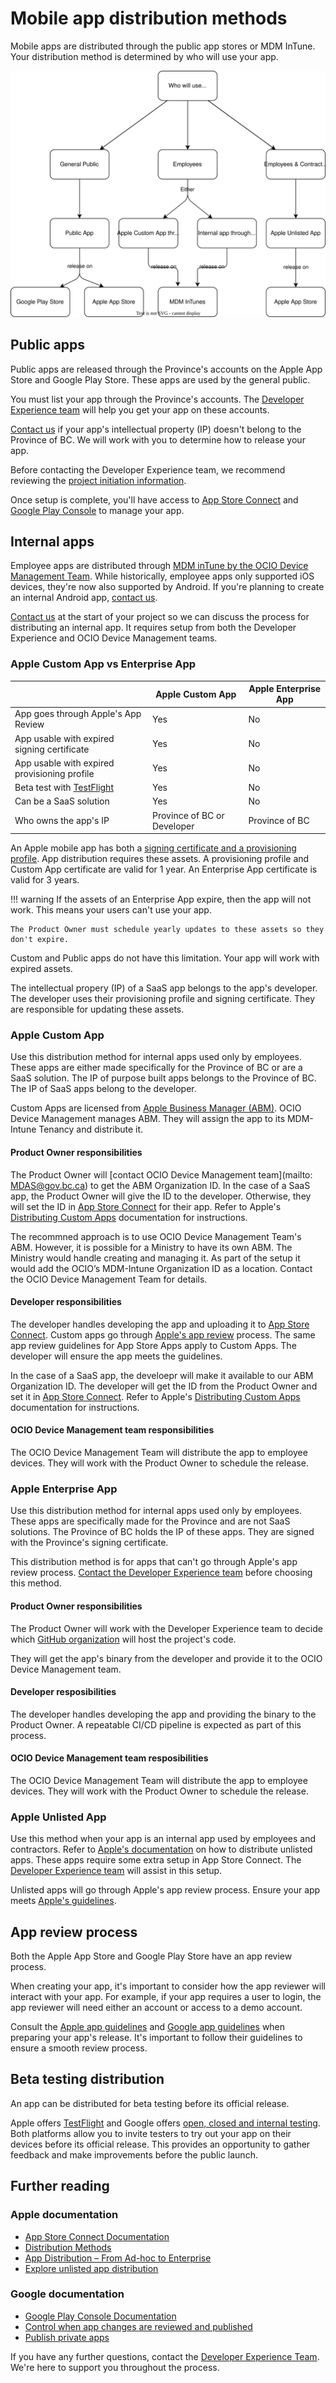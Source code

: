 # Mobile app distribution methods

Mobile apps are distributed through the public app stores or MDM InTune. Your distribution method is determined by who will use your app.

![Diagram of the various distribution methods. If the app is for the general public, it's distributed via the Apple App Store and Google Play Stores. If it's an app for Government employees, it's distributed via MDM inTunes. If it's an app for Employees and Contractors it is distributed as an unlisted app via the Apple App Store.](assets/distribution.drawio.svg)

## Public apps
Public apps are released through the Province's accounts on the Apple App Store and Google Play Store. These apps are used by the general public.

You must list your app through the Province's accounts. The [Developer Experience team](contact.md) will help you get your app on these accounts.

[Contact us](contact.md) if your app's intellectual property (IP) doesn't belong to the Province of BC. We will work with you to determine how to release your app.

Before contacting the Developer Experience team, we recommend reviewing the [project initiation information](getting_started.md).

Once setup is complete, you'll have access to [App Store Connect](https://appstoreconnect.apple.com) and [Google Play Console](https://play.google.com/console/about/) to manage your app.


## Internal apps
Employee apps are distributed through [MDM inTune by the OCIO Device Management Team](https://citz.sp.gov.bc.ca/sites/ES/DS/MDAS/Docs/SitePages/Home.aspx). While historically, employee apps only supported iOS devices, they're now also supported by Android. If you're planning to create an internal Android app, [contact us](contact.md). 

[Contact us](contact.md) at the start of your project so we can discuss the process for distributing an internal app. It requires setup from both the Developer Experience and OCIO Device Management teams.

### Apple Custom App vs Enterprise App

|    | Apple Custom  App | Apple Enterprise App |
| -- | --------------- | ---------- |
| App goes through Apple's App Review | Yes | No |
| App usable with expired signing certificate |  Yes |  No | 
| App usable with expired provisioning profile |  Yes |  No | 
| Beta test with [TestFlight](https://developer.apple.com/testflight/) | Yes | No |
| Can be a SaaS solution | Yes | No |
| Who owns the app's IP | Province of BC or Developer | Province of BC |

An Apple mobile app has both a [signing certificate and a provisioning profile](apple_app_signing.md). App distribution requires these assets. A provisioning profile and Custom App certificate are valid for 1 year. An Enterprise App certificate is valid for 3 years. 

!!! warning
    If the assets of an Enterprise App expire, then the app will not work. This means your users can't use your app. 
    
    The Product Owner must schedule yearly updates to these assets so they don't expire.

Custom and Public apps do not have this limitation. Your app will work with expired assets. 

The intellectual propery (IP) of a SaaS app belongs to the app's developer. The developer uses their provisioning profile and signing certificate. They are responsible for updating these assets.

### Apple Custom App 

Use this distribution method for internal apps used only by employees. These apps are either made specifically for the Province of BC or are a SaaS solution. The IP of purpose built apps belongs to the Province of BC. The IP of SaaS apps belong to the developer. 

Custom Apps are licensed from [Apple Business Manager (ABM)](https://support.apple.com/en-ca/guide/apple-business-manager/welcome/web). OCIO Device Management manages ABM. They will assign the app to its MDM-Intune Tenancy and distribute it.

#### Product Owner responsibilities

The Product Owner will [contact OCIO Device Management team](mailto: MDAS@gov.bc.ca) to get the ABM Organization ID. In the case of a SaaS app, the Product Owner will give the ID to the developer. Otherwise, they will set the ID in [App Store Connect](https://appstoreconnect.apple.com/) for their app. Refer to Apple's [Distributing Custom Apps](https://developer.apple.com/custom-apps/) documentation for instructions.

The recommned approach is to use OCIO Device Management Team's ABM. However, it is possible for a Ministry to have its own ABM. The Ministry would handle creating and managing it. As part of the setup it would add the OCIO’s MDM-Intune Organization ID as a location. Contact the OCIO Device Management Team for details.


#### Developer responsibilities

The developer handles developing the app and uploading it to [App Store Connect](https://appstoreconnect.apple.com). Custom apps go through [Apple's app review](https://developer.apple.com/app-store/review/) process. The same app review guidelines for App Store Apps apply to Custom Apps. The developer will ensure the app meets the guidelines.

In the case of a SaaS app, the develoepr will make it available to our ABM Organization ID. The developer will get the ID from the Product Owner and set it in [App Store Connect](https://appstoreconnect.apple.com/). Refer to Apple's [Distributing Custom Apps](https://developer.apple.com/custom-apps/) documentation for instructions.


#### OCIO Device Management team responsibilities

The OCIO Device Management Team will distribute the app to employee devices. They will work with the Product Owner to schedule the release.


### Apple Enterprise App

Use this distribution method for internal apps used only by employees. These apps are specifically made for the Province and are not SaaS solutions. The Province of BC holds the IP of these apps. They are signed with the Province's signing certificate.

This distribution method is for apps that can't go through Apple's app review process.  [Contact the Developer Experience team](contact.md) before choosing this method. 


#### Product Owner responsibilities

The Product Owner will work with the Developer Experience team to decide which [GitHub organization](https://mvp.developer.gov.bc.ca/docs/default/component/bc-developer-guide/use-github-in-bcgov/bc-government-organizations-in-github/) will host the project's code.

They will get the app's binary from the developer and provide it to the OCIO Device Management team.

#### Developer resposibilities

The developer handles developing the app and providing the binary to the Product Owner. A repeatable CI/CD pipeline is expected as part of this process.


#### OCIO Device Management team resposibilities

The OCIO Device Management Team will distribute the app to employee devices. They will work with the Product Owner to schedule the release.


### Apple Unlisted App

Use this method when your app is an internal app used by employees and contractors. Refer to [Apple's documentation](https://developer.apple.com/support/unlisted-app-distribution/) on how to distribute unlisted apps. These apps require some extra setup in App Store Connect. The [Developer Experience team](contact.md) will assist in this setup.

Unlisted apps will go through Apple's app review process. Ensure your app meets [Apple's guidelines](https://developer.apple.com/app-store/review/).

## App review process
Both the Apple App Store and Google Play Store have an app review process. 

When creating your app, it's important to consider how the app reviewer will interact with your app. For example, if your app requires a user to login, the app reviewer will need either an account or access to a demo account. 

Consult the [Apple app guidelines](https://developer.apple.com/app-store/review/) and [Google app guidelines](https://support.google.com/googleplay/android-developer/answer/9859455?hl=en&ref_topic=7072031&sjid=10634496881788336983-NA) when preparing your app's release. It's important to follow their guidelines to ensure a smooth review process.



## Beta testing distribution

An app can be distributed for beta testing before its official release. 

Apple offers [TestFlight](https://developer.apple.com/testflight/) and Google offers [open, closed and internal testing](https://support.google.com/googleplay/android-developer/answer/9845334?_ga=2.46417955.584331364.1687196439-22968901.1675209271&_gac=1.16068354.1687196439.EAIaIQobChMImu70vvDP_wIV4w6tBh0qkAu2EAAYASAAEgIVwvD_BwE). Both platforms allow you to invite testers to try out your app on their devices before its official release. This provides an opportunity to gather feedback and make improvements before the public launch.


## Further reading

### Apple documentation
* [App Store Connect Documentation](https://developer.apple.com/help/app-store-connect/)
* [Distribution Methods](https://developer.apple.com/help/app-store-connect/manage-your-apps-availability/set-distribution-methods)
* [App Distribution – From Ad-hoc to Enterprise](https://developer.apple.com/videos/play/wwdc2019/304/)
* [Explore unlisted app distribution](https://developer.apple.com/videos/play/tech-talks/10892/)

### Google documentation

* [Google Play Console Documentation](https://support.google.com/googleplay/android-developer/?hl=en&sjid=10634496881788336983-NA#topic=7071529)
* [Control when app changes are reviewed and published](https://support.google.com/googleplay/android-developer/answer/9859654?hl=en&ref_topic=7072031&sjid=10634496881788336983-NA)
* [Publish private apps](https://support.google.com/googleplay/work/answer/6145139?sjid=10634496881788336983-NA)


If you have any further questions, contact the [Developer Experience Team](contact.md). We're here to support you throughout the process.